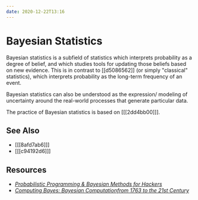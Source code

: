 ```yaml
---
date: 2020-12-22T13:16
---
```


# Bayesian Statistics

Bayesian statistics is a subfield of statistics which interprets probability as
a degree of belief, and which studies tools for updating those beliefs based on
new evidence. This is in contrast to [[d5086562]] (or simply "classical"
statistics), which interprets probability as the long-term frequency of an
event.

Bayesian statistics can also be understood as the expression/ modeling of
uncertainty around the real-world processes that generate particular data.

The practice of Bayesian statistics is based on [[[2dd4bb00]]].

## See Also

- [[[8afd7ab6]]]
- [[[c94192d6]]]

## Resources

- [_Probabilistic Programming & Bayesian Methods for Hackers_][hackers]
- [_Computing Bayes: Bayesian Computationfrom 1763 to the 21st Century_][computing bayes]

[hackers]: https://camdavidsonpilon.github.io/Probabilistic-Programming-and-Bayesian-Methods-for-Hackers/
[computing bayes]: https://arxiv.org/pdf/2004.06425.pdf
